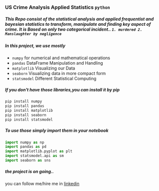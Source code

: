 ### US Crime Analysis Applied Statistics ```python```
##### This Repo consist of the statistical analysis and applied frequentist and bayesian statistics to transform, manipulate and finding key aspect of crime. It is Based on only two categorical incident.. ```1. murdered 2. Manslaughter by negligence```

##### In this project, we use mostly
- ```numpy```        for numerical and mathematical operations
- ```pandas```       DataFrame Manipulation and Handling
- ```matplotlib```   Visualizing our Data
- ```seaborn```      Visualizing data in more compact form
- ```statsmodel```   Different Statistical Computing


##### If you don't have those libraries,you can install it by pip
```bash
pip install numpy
pip install pandas
pip install matplotlib
pip install seaborn
pip install statsmodel
```

##### To use those simply import them in your notebook
```python
import numpy as np
import pandas as pd
import matplotlib.pyplot as plt
import statsmodel.api as sm
import seaborn as sns
```





##### the project is on going.. 

you can follow me/hire me in [linkedin](https://linkedin.com/in/rakibhhridoy)
